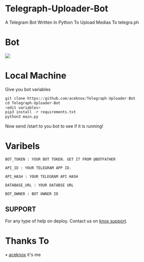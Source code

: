 # Telegraph-Uploader-Bot
A Telegram Bot Written In Python To Upload Medias To telegra.ph   

# Bot
<a href="https://telegram.me/mediauploadertelegraphbot"><img src="https://img.shields.io/badge/Telegram%20Bot-blue.svg?logo=telegram"></a>

# Local Machine
Give you bot variables
```py
git clone https://github.com/aceknox/Telegraph-Uploader-Bot
cd Telegraph-Uploader-Bot
<edit variables>
pip3 install -r requirements.txt
python3 main.py
```
Now send /start to you bot to see if it is running!


# Varibels

``BOT_TOKEN : YOUR BOT TOKEN. GET IT FROM @BOTFATHER``

``API_ID : YOUR TELEGRAM APP ID.``

``API_HASH : YOUR TELEGRAM API HASH``

``DATABASE_URL : YOUR DATABSE URL ``

``BOT_OWNER : BOT OWNER ID ``

## SUPPORT

For any type of help on deploy. Contact us on [knox support](https://telegram.me/knoxsupport).

# Thanks To

• [aceknox](https://github.com/aceknox) it's me
